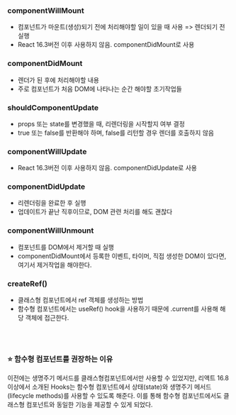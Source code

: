 
### componentWillMount
- 컴포넌트가 마운트(생성)되기  전에 처리해야할 일이 있을 때 사용 => 렌더되기 전 실행
- React 16.3버전 이후 사용하지 않음. componentDidMount로 사용

### componentDidMount
- 렌더가 된 후에 처리해야할 내용
- 주로 컴포넌트가 처음 DOM에 나타나는 순간 해야할 초기작업들

### shouldComponentUpdate
- props 또는 state를 변경했을 때, 리렌더링을 시작할지 여부 결정
- true 또는 false를 반환해야 하며, false를 리턴할 경우 렌더를 호출하지 않음

### componentWillUpdate
- React 16.3버전 이후 사용하지 않음. componentDidUpdate로 사용

### componentDidUpdate
- 리렌더링을 완료한 후 실행
- 업데이트가 끝난 직후이므로, DOM 관련 처리를 해도 괜찮다

### componentWillUnmount
- 컴포넌트를 DOM에서 제거할 때 실행
- componentDidMount에서 등록한 이벤트, 타이머, 직접 생성한 DOM이 있다면, 여기서 제거작업을 해야한다.

### createRef()
- 클래스형 컴포넌트에서 ref 객체를 생성하는 방법
- 함수형 컴포넌트에서는 useRef() hook을 사용하기 때문에 .current를 사용해 해당 객체에 접근한다.


<br/><br/>
### ⭐️ 함수형 컴포넌트를 권장하는 이유
이전에는 생명주기 메서드를 클래스형컴포넌트에서만 사용할 수 있었지만, 리액트 16.8 이상에서 소개된 Hooks는 함수형 컴포넌트에서 상태(state)와 생명주기 메서드(lifecycle methods)를 사용할 수 있도록 해준다. 이를 통해 함수형 컴포넌트에서도 클래스형 컴포넌트와 동일한 기능을 제공할 수 있게 되었다.
